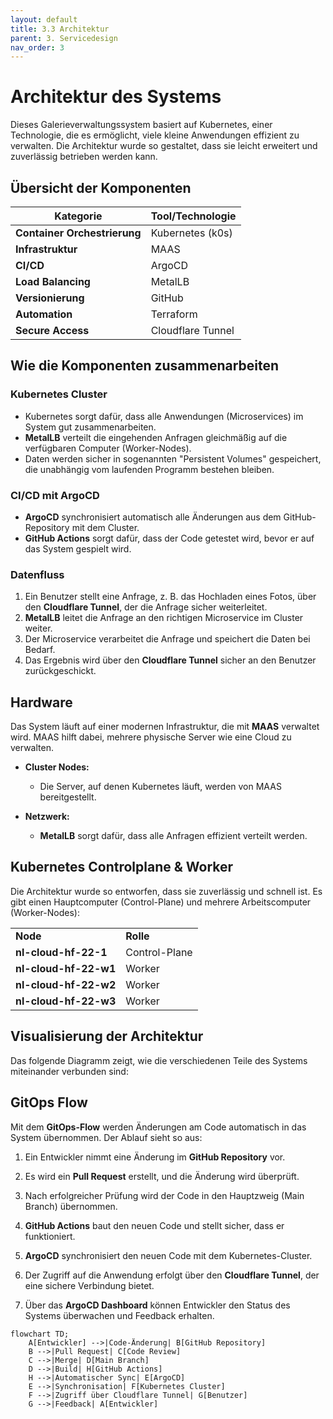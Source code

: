 ```yaml
---
layout: default
title: 3.3 Architektur
parent: 3. Servicedesign
nav_order: 3
---
```

# Architektur des Systems


Dieses Galerieverwaltungssystem basiert auf Kubernetes, einer Technologie, die es ermöglicht, viele kleine Anwendungen effizient zu verwalten. Die Architektur wurde so gestaltet, dass sie leicht erweitert und zuverlässig betrieben werden kann.

## Übersicht der Komponenten

| **Kategorie**                | **Tool/Technologie** |
| ---------------------------- | -------------------- |
| **Container Orchestrierung** | Kubernetes (k0s)     |
| **Infrastruktur**            | MAAS                 |
| **CI/CD**                    | ArgoCD               |
| **Load Balancing**           | MetalLB              |
| **Versionierung**            | GitHub               |
| **Automation**               | Terraform            |
| **Secure Access**            | Cloudflare Tunnel    |

## Wie die Komponenten zusammenarbeiten

### Kubernetes Cluster

- Kubernetes sorgt dafür, dass alle Anwendungen (Microservices) im System gut zusammenarbeiten.
- **MetalLB** verteilt die eingehenden Anfragen gleichmäßig auf die verfügbaren Computer (Worker-Nodes).
- Daten werden sicher in sogenannten "Persistent Volumes" gespeichert, die unabhängig vom laufenden Programm bestehen bleiben.

### CI/CD mit ArgoCD

- **ArgoCD** synchronisiert automatisch alle Änderungen aus dem GitHub-Repository mit dem Cluster.
- **GitHub Actions** sorgt dafür, dass der Code getestet wird, bevor er auf das System gespielt wird.

### Datenfluss

1. Ein Benutzer stellt eine Anfrage, z. B. das Hochladen eines Fotos, über den **Cloudflare Tunnel**, der die Anfrage sicher weiterleitet.
2. **MetalLB** leitet die Anfrage an den richtigen Microservice im Cluster weiter.
3. Der Microservice verarbeitet die Anfrage und speichert die Daten bei Bedarf.
4. Das Ergebnis wird über den **Cloudflare Tunnel** sicher an den Benutzer zurückgeschickt.

## Hardware

Das System läuft auf einer modernen Infrastruktur, die mit **MAAS** verwaltet wird. MAAS hilft dabei, mehrere physische Server wie eine Cloud zu verwalten.

- **Cluster Nodes:**
    
    - Die Server, auf denen Kubernetes läuft, werden von MAAS bereitgestellt.
        
- **Netzwerk:**
    
    - **MetalLB** sorgt dafür, dass alle Anfragen effizient verteilt werden.
        

## Kubernetes Controlplane & Worker

Die Architektur wurde so entworfen, dass sie zuverlässig und schnell ist. Es gibt einen Hauptcomputer (Control-Plane) und mehrere Arbeitscomputer (Worker-Nodes):

|   |   |
|---|---|
|**Node**|**Rolle**|
|**nl-cloud-hf-22-1**|Control-Plane|
|**nl-cloud-hf-22-w1**|Worker|
|**nl-cloud-hf-22-w2**|Worker|
|**nl-cloud-hf-22-w3**|Worker|

## Visualisierung der Architektur

Das folgende Diagramm zeigt, wie die verschiedenen Teile des Systems miteinander verbunden sind:

## GitOps Flow

Mit dem **GitOps-Flow** werden Änderungen am Code automatisch in das System übernommen. Der Ablauf sieht so aus:

1. Ein Entwickler nimmt eine Änderung im **GitHub Repository** vor.
    
2. Es wird ein **Pull Request** erstellt, und die Änderung wird überprüft.
    
3. Nach erfolgreicher Prüfung wird der Code in den Hauptzweig (Main Branch) übernommen.
    
4. **GitHub Actions** baut den neuen Code und stellt sicher, dass er funktioniert.
    
5. **ArgoCD** synchronisiert den neuen Code mit dem Kubernetes-Cluster.
    
6. Der Zugriff auf die Anwendung erfolgt über den **Cloudflare Tunnel**, der eine sichere Verbindung bietet.
    
7. Über das **ArgoCD Dashboard** können Entwickler den Status des Systems überwachen und Feedback erhalten.
    

```mermaid
flowchart TD;
    A[Entwickler] -->|Code-Änderung| B[GitHub Repository]
    B -->|Pull Request| C[Code Review]
    C -->|Merge| D[Main Branch]
    D -->|Build| H[GitHub Actions]
    H -->|Automatischer Sync| E[ArgoCD]
    E -->|Synchronisation| F[Kubernetes Cluster]
    F -->|Zugriff über Cloudflare Tunnel| G[Benutzer]
    G -->|Feedback| A[Entwickler]
```